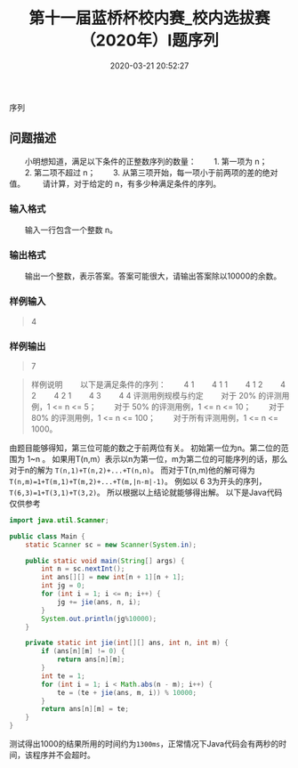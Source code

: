 ﻿---
title: '第十一届蓝桥杯校内赛_校内选拔赛（2020年）I题序列'
date: 2020-03-21 20:52:27
tags: 
 - dp
 - Java
categories:
 - dp
---
序列
## 问题描述
　　小明想知道，满足以下条件的正整数序列的数量：
　　1. 第一项为 n；
　　2. 第二项不超过 n；
　　3. 从第三项开始，每一项小于前两项的差的绝对值。
　　请计算，对于给定的 n，有多少种满足条件的序列。
### 输入格式
　　输入一行包含一个整数 n。
### 输出格式
　　输出一个整数，表示答案。答案可能很大，请输出答案除以10000的余数。
### 样例输入
>4

### 样例输出
>7

>样例说明
　　以下是满足条件的序列：
　　4 1
　　4 1 1
　　4 1 2
　　4 2
　　4 2 1
　　4 3
　　4 4
评测用例规模与约定
　　对于 20% 的评测用例，1 <= n <= 5；
　　对于 50% 的评测用例，1 <= n <= 10；
　　对于 80% 的评测用例，1 <= n <= 100；
　　对于所有评测用例，1 <= n <= 1000。



由题目能够得知，第三位可能的数之于前两位有关。
初始第一位为n。第二位的范围为 1~n 。
如果用T(n,m）表示以n为第一位，m为第二位的可能序列的话，那么对于n的解为 `T(n,1)+T(n,2)+...+T(n,n)`。
而对于T(n,m)他的解可得为`T(n,m)=1+T(m,1)+T(m,2)+...+T(m,|n-m|-1)`。
例如以 6 3为开头的序列，`T(6,3)=1+T(3,1)+T(3,2)`。
所以根据以上结论就能够得出解。
以下是Java代码仅供参考

```java
import java.util.Scanner;

public class Main {
	static Scanner sc = new Scanner(System.in);

	public static void main(String[] args) {
		int n = sc.nextInt();
		int ans[][] = new int[n + 1][n + 1];
		int jg = 0;
		for (int i = 1; i <= n; i++) {
			jg += jie(ans, n, i);
		}
		System.out.println(jg%10000);
	}

	private static int jie(int[][] ans, int n, int m) {
		if (ans[n][m] != 0) {
			return ans[n][m];
		}
		int te = 1;
		for (int i = 1; i < Math.abs(n - m); i++) {
			te = (te + jie(ans, m, i)) % 10000;
		}
		return ans[n][m] = te;
	}
}
```

测试得出1000的结果所用的时间约为`1300ms`，正常情况下Java代码会有两秒的时间，该程序并不会超时。


